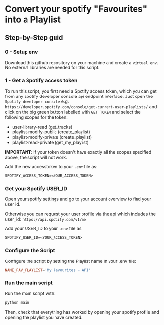 # Convert your spotify "Favourites" into a Playlist

## Step-by-Step guid

### 0 - Setup env

Download this github repository on your machine and create a `virtual env`. No external libraries are needed for this
script.

### 1 - Get a Spotify access token

To run this script, you first need a Spotify access token, which you can get from any spotify developer console api
endpoint interface. Just open the `Spotify developer console` e.g.
`https://developer.spotify.com/console/get-current-user-playlists/` and click on the big green button labelled with
`GET TOKEN` and select the following scopes for the token:

-   user-library-read (get_tracks)
-   playlist-modify-public (create_playlist)
-   playlist-modify-private (create_playlist)
-   playlist-read-private (get_my_playlist)

**IMPORTANT**: If your token doesn't have exactly all the scopes specified above, the script will not work.

Add the new accesstoken to your `.env` file as:

```txt
SPOTIFY_ACCESS_TOKEN=<YOUR_ACCESS_TOKEN>
```

### Get your Spotify USER_ID

Open your spotify settings and go to your account overview to find your user id.

Otherwise you can request your user profile via the api which includes the user_id: `https://api.spotify.com/v1/me`

Add your USER_ID to your `.env` file as:

```txt
SPOTIFY_USER_ID=<YOUR_ACCESS_TOKEN>
```

### Configure the Script

Configure the script by setting the Playlist name in your .env file:

```conf
NAME_FAV_PLAYLIST='My Favourites - API'
```

### Run the main script

Run the main script with:

```sh
python main
```

Then, check that everything has worked by opening your spotify profile and opening the playlist you have created.
